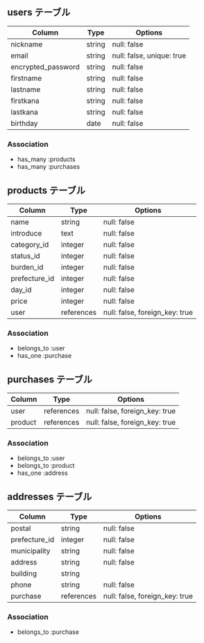 ## users テーブル

| Column             | Type    | Options                   |
| ------------------ | ------- | ------------------------- |
| nickname           | string  | null: false               |
| email              | string  | null: false, unique: true |
| encrypted_password | string  | null: false               |
| firstname          | string  | null: false               |
| lastname           | string  | null: false               |
| firstkana          | string  | null: false               |
| lastkana           | string  | null: false               |
| birthday           | date    | null: false               |

### Association
- has_many :products
- has_many :purchases

## products テーブル

| Column        | Type          | Options                        |
| ------------- | ------------- | ------------------------------ |
| name          | string        | null: false                    |
| introduce     | text          | null: false                    |
| category_id   | integer       | null: false                    |
| status_id     | integer       | null: false                    |
| burden_id     | integer       | null: false                    |
| prefecture_id | integer       | null: false                    |
| day_id        | integer       | null: false                    |
| price         | integer       | null: false                    |
| user          | references    | null: false, foreign_key: true |

### Association
- belongs_to :user
- has_one    :purchase

## purchases テーブル

| Column         | Type       | Options                        |
| -------------- | ---------- | ------------------------------ |
| user           | references | null: false, foreign_key: true |
| product        | references | null: false, foreign_key: true |

### Association
- belongs_to :user
- belongs_to :product
- has_one    :address

## addresses テーブル

| Column         | Type       | Options                        |
| -------------- | ---------- | ------------------------------ |
| postal         | string     | null: false                    |
| prefecture_id  | integer    | null: false                    |
| municipality   | string     | null: false                    |
| address        | string     | null: false                    |
| building       | string     |                                |
| phone          | string     | null: false                    |
| purchase       | references | null: false, foreign_key: true |

### Association
- belongs_to :purchase
